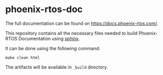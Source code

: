 # phoenix-rtos-doc

The full documentation can be found on <https://docs.phoenix-rtos.com/>.

This repository contains all the necessary files needed to build
Phoenix-RTOS Documentation using [sphinx](https://github.com/sphinx-doc/sphinx).

It can be done using the following command:

```console
make clean html
```

The artifacts will be available in `_build` directory.
